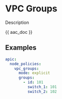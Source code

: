 # VPC Groups

Description

{{ aac_doc }}
## Examples

```yaml
apic:
  node_policies:
    vpc_groups:
      mode: explicit
      groups:
        - id: 101
          switch_1: 101
          switch_2: 102
```
